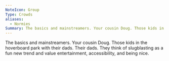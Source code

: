 ```yaml
---
NoteIcon: Group
Type: Crowds
aliases:
  - Normies
Summary: The basics and mainstreamers. Your cousin Doug. Those kids in the hoverboard park with their dads. Their dads. They think of slugblasting as a fun new trend and value entertainment, accessibility, and being nice.
---
```

The basics and mainstreamers. Your cousin Doug. Those kids in the hoverboard park with their dads. Their dads. They think of slugblasting as a fun new trend and value entertainment, accessibility, and being nice.